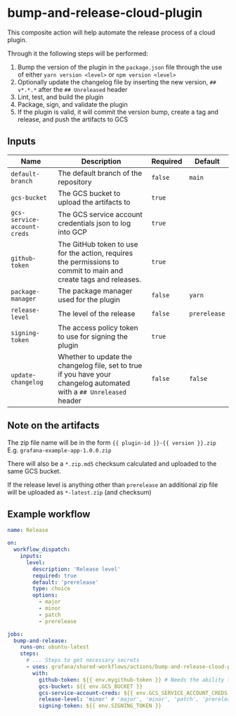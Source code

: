 # bump-and-release-cloud-plugin

This composite action will help automate the release process of a cloud plugin.

Through it the following steps will be performed:

1. Bump the version of the plugin in the `package.json` file through the use of either `yarn version <level>`
   or `npm version <level>`
2. Optionally update the changelog file by inserting the new version, `## v*.*.*` after the `## Unreleased` header
3. Lint, test, and build the plugin
4. Package, sign, and validate the plugin
5. If the plugin is valid, it will commit the version bump, create a tag and release, and push the artifacts to GCS

## Inputs

| Name                        | Description                                                                                                          | Required | Default      |
|-----------------------------|----------------------------------------------------------------------------------------------------------------------|----------|--------------|
| `default-branch`            | The default branch of the repository                                                                                 | `false`  | `main`       |
| `gcs-bucket`                | The GCS bucket to upload the artifacts to                                                                            | `true`   |              |
| `gcs-service-account-creds` | The GCS service account credentials json to log into GCP                                                             | `true`   |              |
| `github-token`              | The GitHub token to use for the action, requires the permissions to commit to main and create tags and releases.     | `true`   |              |
| `package-manager`           | The package manager used for the plugin                                                                              | `false`  | `yarn`       |
| `release-level`             | The level of the release                                                                                             | `false`  | `prerelease` |
| `signing-token`             | The access policy token to use for signing the plugin                                                                | `true`   |              |
| `update-changelog`          | Whether to update the changelog file, set to true if you have your changelog automated with a `## Unreleased` header | `false`  | `false`      |

## Note on the artifacts

The zip file name will be in the form `{{ plugin-id }}-{{ version }}.zip` E.g. `grafana-example-app-1.0.0.zip`

There will also be a `*.zip.md5` checksum calculated and uploaded to the same GCS bucket.

If the release level is anything other than `prerelease` an additional zip file will be uploaded as `*-latest.zip` (and checksum)

## Example workflow

```yaml
name: Release

on:
  workflow_dispatch:
    inputs:
      level:
        description: 'Release level'
        required: true
        default: 'prerelease'
        type: choice
        options:
          - major
          - minor
          - patch
          - prerelease

jobs:
  bump-and-release:
    runs-on: ubuntu-latest
    steps:
      # ... Steps to get necessary secrets
      - uses: grafana/shared-workflows/actions/bump-and-release-cloud-plugin@main
        with:
          github-token: ${{ env.mygithub-token }} # Needs the ability to commit to main and create tags and releases
          gcs-bucket: ${{ env.GCS_BUCKET }}
          gcs-service-account-creds: ${{ env.GCS_SERVICE_ACCOUNT_CREDS }}
          release-level: 'minor' # 'major', 'minor', 'patch', 'prerelease'
          signing-token: ${{ env.SIGNING_TOKEN }}
```

